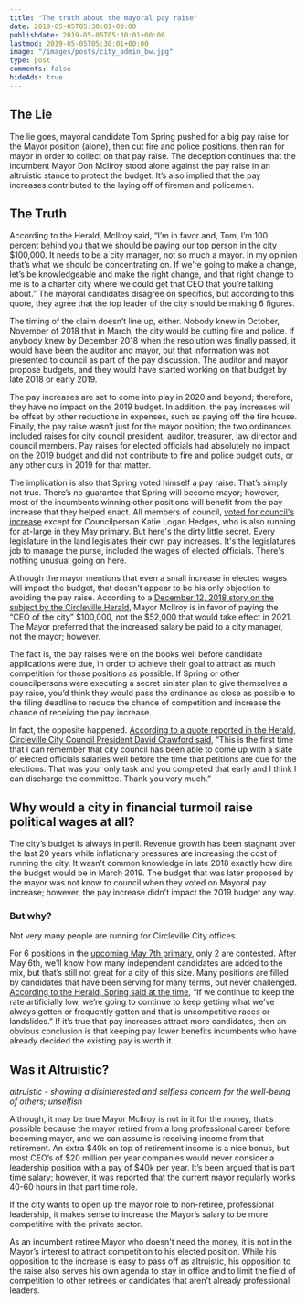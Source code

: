 ```yaml
---
title: "The truth about the mayoral pay raise"
date: 2019-05-05T05:30:01+00:00
publishdate: 2019-05-05T05:30:01+00:00
lastmod: 2019-05-05T05:30:01+00:00
image: "/images/posts/city_admin_bw.jpg"
type: post
comments: false
hideAds: true
---
```

## The Lie

The lie goes, mayoral candidate Tom Spring pushed for a big pay raise for the Mayor position (alone), then cut fire and police positions, then ran for mayor in order to collect on that pay raise. The deception continues that the incumbent Mayor Don McIlroy stood alone against the pay raise in an altruistic stance to protect the budget. It’s also implied that the pay increases contributed to the laying off of firemen and policemen.

## The Truth

According to the Herald, McIlroy said, “I’m in favor and, Tom, I’m 100 percent behind you that we should be paying our top person in the city $100,000. It needs to be a city manager, not so much a mayor. In my opinion that’s what we should be concentrating on. If we’re going to make a change, let’s be knowledgeable and make the right change, and that right change to me is to a charter city where we could get that CEO that you’re talking about.” The mayoral candidates disagree on specifics, but according to this quote, they agree that the top leader of the city should be making 6 figures.

The timing of the claim doesn’t line up, either. Nobody knew in October, November of 2018 that in March, the city would be cutting fire and police. If anybody knew by December 2018 when the resolution was finally passed, it would have been the auditor and mayor, but that information was not presented to council as part of the pay discussion. The auditor and mayor propose budgets, and they would have started working on that budget by late 2018 or early 2019.

The pay increases are set to come into play in 2020 and beyond; therefore, they have no impact on the 2019 budget. In addition, the pay increases will be offset by other reductions in expenses, such as paying off the fire house. Finally, the pay raise wasn’t just for the mayor position; the two ordinances included raises for city council president, auditor, treasurer, law director and council members. Pay raises for elected officials had absolutely no impact on the 2019 budget and did not contribute to fire and police budget cuts, or any other cuts in 2019 for that matter.

The implication is also that Spring voted himself a pay raise. That’s simply not true. There’s no guarantee that Spring will become mayor; however, most of the incumbents winning other positions will benefit from the pay increase that they helped enact. All members of council, [voted for council's increase](https://www.circlevilleherald.com/news/city-council-votes-to-increase-elected-official-salaries-excluding-mayor/article_f6413279-0bad-5a20-893e-003595ef9df9.html) except for Councilperson Katie Logan Hedges, who is also running for at-large in they May primary. But here's the dirty little secret. Every legislature in the land legislates their own pay increases. It's the legislatures job to manage the purse, included the wages of elected officials. There's nothing unusual going on here.

Although the mayor mentions that even a small increase in elected wages will impact the budget, that doesn’t appear to be his only objection to avoiding the pay raise. According to a [December 12, 2018 story on the subject by the Circleville Herald](https://www.circlevilleherald.com/news/city-council-to-consider-mayor-s-pay-raise-again/article_53e982fb-c7a8-52a3-8a1c-ba07bbfe3512.html?fbclid=IwAR1KirZ9fizces05Li5zStrcNCB29F-HgYkvyImh71cnDQVuTSfTpfM4sZg), Mayor McIlroy is in favor of paying the “CEO of the city” $100,000, not the $52,000 that would take effect in 2021. The Mayor preferred that the increased salary be paid to a city manager, not the mayor; however.

The fact is, the pay raises were on the books well before candidate applications were due, in order to achieve their goal to attract as much competition for those positions as possible. If Spring or other councilpersons were executing a secret sinister plan to give themselves a pay raise, you’d think they would pass the ordinance as close as possible to the filing deadline to reduce the chance of competition and increase the chance of receiving the pay increase.

In fact, the opposite happened.  [According to a quote reported in the Herald, Circleville City Council President David Crawford said](https://www.circlevilleherald.com/news/city-council-approves-raise-for-next-mayor/article_1ae826eb-dee7-5601-b45d-48aac3d0c224.html?fbclid=IwAR0CrX1DYsCIxxhyFLLB84M6T1I7eYzsFFKKPN1BX6ePguxU2PNOSFK1ask), “This is the first time that I can remember that city council has been able to come up with a slate of elected officials salaries well before the time that petitions are due for the elections. That was your only task and you completed that early and I think I can discharge the committee. Thank you very much.”

## Why would a city in financial turmoil raise political wages at all?

The city’s budget is always in peril. Revenue growth has been stagnant over the last 20 years while inflationary pressures are increasing the cost of running the city. It wasn't common knowledge in late 2018 exactly how dire the budget would be in March 2019. The budget that was later proposed by the mayor was not know to council when they voted on Mayoral pay increase; however, the pay increase didn't impact the 2019 budget any way.

### But why?

Not very many people are running for Circleville City offices.

For 6 positions in the [upcoming May 7th primary](https://pickaway.ohioboe.com/c/BallotProofs.pdf), only 2 are contested. After May 6th, we’ll know how many independent candidates are added to the mix, but that’s still not great for a city of this size. Many positions are filled by candidates that have been serving for many terms, but never challenged. [According to the Herald, Spring said at the time](https://www.circlevilleherald.com/news/city-council-to-consider-mayor-s-pay-raise-again/article_53e982fb-c7a8-52a3-8a1c-ba07bbfe3512.html?fbclid=IwAR1KirZ9fizces05Li5zStrcNCB29F-HgYkvyImh71cnDQVuTSfTpfM4sZg), “If we continue to keep the rate artificially low, we’re going to continue to keep getting what we’ve always gotten or frequently gotten and that is uncompetitive races or landslides.” If it’s true that pay increases attract more candidates, then an obvious conclusion is that keeping pay lower benefits incumbents who have already decided the existing pay is worth it.

## Was it Altruistic?

*altruistic - showing a disinterested and selfless concern for the well-being of others; unselfish*

Although, it may be true Mayor McIlroy is not in it for the money, that’s possible because the mayor retired from a long professional career before becoming mayor, and we can assume is receiving income from that retirement. An extra $40k on top of retirement income is a nice bonus, but most CEO’s of $20 million per year companies would never consider a leadership position with a pay of $40k per year. It’s been argued that is part time salary; however, it was reported that the current mayor regularly works 40-60 hours in that part time role.

If the city wants to open up the mayor role to non-retiree, professional leadership, it makes sense to increase the Mayor’s salary to be more competitive with the private sector.

As an incumbent retiree Mayor who doesn't need the money, it is not in the Mayor’s interest to attract competition to his elected position. While his opposition to the increase is easy to pass off as altruistic, his opposition to the raise also serves his own agenda to stay in office and to limit the field of competition to other retirees or candidates that aren't already professional leaders.


